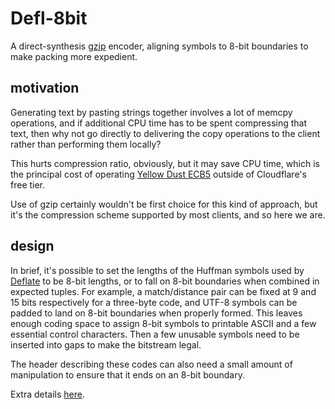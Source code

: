 # Defl-8bit

A direct-synthesis [gzip][] encoder, aligning symbols to 8-bit
boundaries to make packing more expedient.

## motivation

Generating text by pasting strings together involves a lot of memcpy
operations, and if additional CPU time has to be spent compressing that
text, then why not go directly to delivering the copy operations to the
client rather than performing them locally?

This hurts compression ratio, obviously, but it may save CPU time, which
is the principal cost of operating [Yellow Dust ECB5][] outside of
Cloudflare's free tier.

Use of gzip certainly wouldn't be first choice for this kind of
approach, but it's the compression scheme supported by most clients, and
so here we are.

## design

In brief, it's possible to set the lengths of the Huffman symbols used
by [Deflate][] to be 8-bit lengths, or to fall on 8-bit boundaries when
combined in expected tuples.  For example, a match/distance pair can be
fixed at 9 and 15 bits respectively for a three-byte code, and UTF-8
symbols can be padded to land on 8-bit boundaries when properly formed.
This leaves enough coding space to assign 8-bit symbols to printable
ASCII and a few essential control characters.  Then a few unusable
symbols need to be inserted into gaps to make the bitstream legal.

The header describing these codes can also need a small amount of
manipulation to ensure that it ends on an 8-bit boundary.

Extra details [here][blog].


[Yellow Dust ECB5]: <https://github.com/sh1boot/madlib123>
[blog]: <https://www.tīkōuka.dev/more-efficient-nonsense-text/>
[gzip]: <https://en.wikipedia.org/wiki/gzip>
[Deflate]: <https://en.wikipedia.org/wiki/Deflate>

